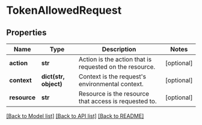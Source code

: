 # TokenAllowedRequest

## Properties
Name | Type | Description | Notes
------------ | ------------- | ------------- | -------------
**action** | **str** | Action is the action that is requested on the resource. | [optional] 
**context** | **dict(str, object)** | Context is the request&#39;s environmental context. | [optional] 
**resource** | **str** | Resource is the resource that access is requested to. | [optional] 

[[Back to Model list]](../README.md#documentation-for-models) [[Back to API list]](../README.md#documentation-for-api-endpoints) [[Back to README]](../README.md)



